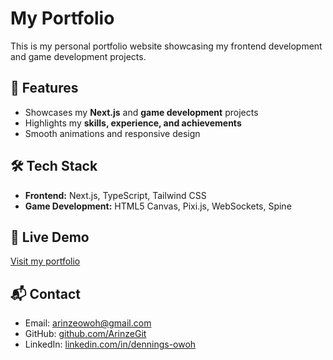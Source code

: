 # My Portfolio

This is my personal portfolio website showcasing my frontend development and game development projects.

## 🚀 Features

- Showcases my **Next.js** and **game development** projects
- Highlights my **skills, experience, and achievements**
- Smooth animations and responsive design

## 🛠️ Tech Stack

- **Frontend:** Next.js, TypeScript, Tailwind CSS
- **Game Development:** HTML5 Canvas, Pixi.js, WebSockets, Spine

## 🔗 Live Demo

[Visit my portfolio](https://my-portfolio-website-silk-five.vercel.app/contact-me)

## 📬 Contact

- Email: [arinzeowoh@gmail.com](mailto:arinzeowoh@gmail.com)
- GitHub: [github.com/ArinzeGit](https://github.com/yourusername)
- LinkedIn: [linkedin.com/in/dennings-owoh](https://www.linkedin.com/in/dennings-owoh/)

